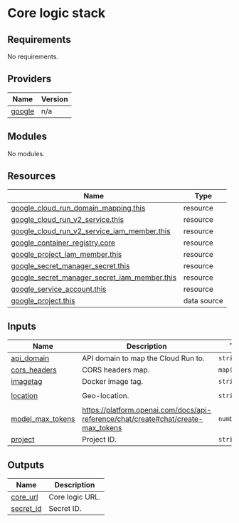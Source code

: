 # Core logic stack

<!-- BEGIN_TF_DOCS -->
## Requirements

No requirements.

## Providers

| Name | Version |
|------|---------|
| <a name="provider_google"></a> [google](#provider\_google) | n/a |

## Modules

No modules.

## Resources

| Name | Type |
|------|------|
| [google_cloud_run_domain_mapping.this](https://registry.terraform.io/providers/hashicorp/google/latest/docs/resources/cloud_run_domain_mapping) | resource |
| [google_cloud_run_v2_service.this](https://registry.terraform.io/providers/hashicorp/google/latest/docs/resources/cloud_run_v2_service) | resource |
| [google_cloud_run_v2_service_iam_member.this](https://registry.terraform.io/providers/hashicorp/google/latest/docs/resources/cloud_run_v2_service_iam_member) | resource |
| [google_container_registry.core](https://registry.terraform.io/providers/hashicorp/google/latest/docs/resources/container_registry) | resource |
| [google_project_iam_member.this](https://registry.terraform.io/providers/hashicorp/google/latest/docs/resources/project_iam_member) | resource |
| [google_secret_manager_secret.this](https://registry.terraform.io/providers/hashicorp/google/latest/docs/resources/secret_manager_secret) | resource |
| [google_secret_manager_secret_iam_member.this](https://registry.terraform.io/providers/hashicorp/google/latest/docs/resources/secret_manager_secret_iam_member) | resource |
| [google_service_account.this](https://registry.terraform.io/providers/hashicorp/google/latest/docs/resources/service_account) | resource |
| [google_project.this](https://registry.terraform.io/providers/hashicorp/google/latest/docs/data-sources/project) | data source |

## Inputs

| Name | Description | Type | Default | Required |
|------|-------------|------|---------|:--------:|
| <a name="input_api_domain"></a> [api\_domain](#input\_api\_domain) | API domain to map the Cloud Run to. | `string` | `""` | no |
| <a name="input_cors_headers"></a> [cors\_headers](#input\_cors\_headers) | CORS headers map. | `map(string)` | `null` | no |
| <a name="input_imagetag"></a> [imagetag](#input\_imagetag) | Docker image tag. | `string` | n/a | yes |
| <a name="input_location"></a> [location](#input\_location) | Geo-location. | `string` | `"us-central1"` | no |
| <a name="input_model_max_tokens"></a> [model\_max\_tokens](#input\_model\_max\_tokens) | https://platform.openai.com/docs/api-reference/chat/create#chat/create-max_tokens | `number` | `500` | no |
| <a name="input_project"></a> [project](#input\_project) | Project ID. | `string` | n/a | yes |

## Outputs

| Name | Description |
|------|-------------|
| <a name="output_core_url"></a> [core\_url](#output\_core\_url) | Core logic URL. |
| <a name="output_secret_id"></a> [secret\_id](#output\_secret\_id) | Secret ID. |
<!-- END_TF_DOCS -->